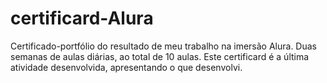 # certificard-Alura

Certificado-portfólio do resultado de meu trabalho na imersão Alura.
Duas semanas de aulas diárias, ao total de 10 aulas.
Este certificard é a última atividade desenvolvida, 
apresentando o que desenvolvi.
